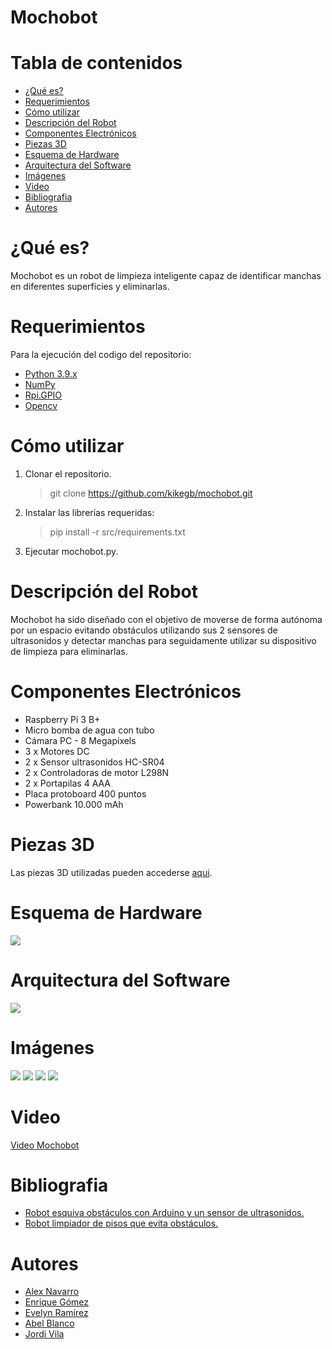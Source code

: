 # Mochobot

# Tabla de contenidos

* [¿Qué es?](#qué-es)
* [Requerimientos](#requerimientos)
* [Cómo utilizar](#cómo-utilizar)
* [Descripción del Robot](#descripción-del-robot)
* [Componentes Electrónicos](#componentes-electrónicos)
* [Piezas 3D](#piezas-3d)
* [Esquema de Hardware](#esquema-de-hardware)
* [Arquitectura del Software](#arquitectura-del-software)
* [Imágenes](#imágenes)
* [Video](#video)
* [Bibliografia](#bibliografia)
* [Autores](#autores)


# ¿Qué es?

Mochobot es un robot de limpieza inteligente capaz de identificar manchas en diferentes superficies y eliminarlas.


# Requerimientos

Para la ejecución del codigo del repositorio:
* [Python 3.9.x](https://www.python.org/)
* [NumPy](https://numpy.org/)
* [Rpi.GPIO](https://pypi.org/project/RPi.GPIO/)
* [Opencv](https://opencv.org)


# Cómo utilizar

1. Clonar el repositorio.
    > git clone https://github.com/kikegb/mochobot.git

2. Instalar las librerías requeridas:
    > pip install -r src/requirements.txt

3. Ejecutar mochobot.py.


# Descripción del Robot

Mochobot ha sido diseñado con el objetivo de moverse de forma autónoma por un espacio evitando obstáculos utilizando sus 2 sensores de ultrasonidos y detectar manchas para seguidamente utilizar su dispositivo de limpieza para eliminarlas.


# Componentes Electrónicos

* Raspberry Pi 3 B+
* Micro bomba de agua con tubo
* Cámara PC - 8 Megapixels
* 3 x Motores DC
* 2 x Sensor ultrasonidos HC-SR04
* 2 x Controladoras de motor L298N
* 2 x Portapilas 4 AAA
* Placa protoboard 400 puntos
* Powerbank 10.000 mAh


# Piezas 3D

Las piezas 3D utilizadas pueden accederse [aqui](https://github.com/kikegb/mochobot/tree/main/3D).


# Esquema de Hardware

<img src="figs/esquema_hardware.PNG">


# Arquitectura del Software

<img src="figs/arquitectura_software.PNG">


# Imágenes

<img src="figs/mochobot1.jpeg">

<img src="figs/mochobot2.jpeg">

<img src="figs/mochobot3.jpeg">

<img src="figs/mochobot4.jpeg">


# Video

[Video Mochobot](https://youtu.be/-V4FU-7DZF8)


# Bibliografia

* [Robot esquiva obstáculos con Arduino y un sensor de ultrasonidos.](https://eloctavobit.com/arduino/robot-esquiva-obstaculos-con-arduino-sensor-ultrasonidos/)
* [Robot limpiador de pisos que evita obstáculos.](https://www.youtube.com/watch?v=109XJldAMss)


# Autores

* [Alex Navarro](https://github.com/AlecitoUAB)
* [Enrique Gómez](https://github.com/kikegb)
* [Evelyn Ramírez](https://github.com/1569037)
* [Abel Blanco](https://github.com/abprous)
* [Jordi Vila](https://github.com/jvfjordiv)
